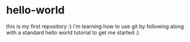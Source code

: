 # hello-world
this is my first repository :)
i'm learning how to use git by following along with a standard hello world tutorial to get me started :)
